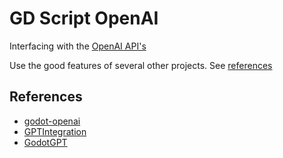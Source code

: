 # GD Script OpenAI

Interfacing with the [OpenAI API's](https://platform.openai.com/overview)

Use the good features of several other projects. See [references](#references)

## References

- [godot-openai](https://github.com/Buri/godot-openai)
- [GPTIntegration](https://github.com/finepointcgi/Godot-Open-AI-GPT-Integration)
- [GodotGPT](https://github.com/rrbenx/GodotGPT)
